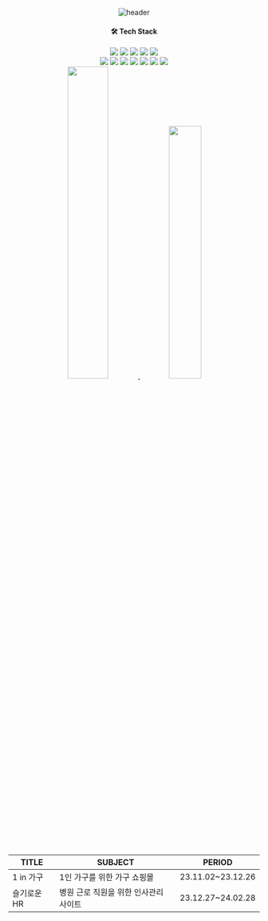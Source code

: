 <div align="center">

![header](https://capsule-render.vercel.app/api?type=waving&color=0:A5D8EA,100:A1B4FF)

#### 🛠️ Tech Stack
  
<img src="https://img.shields.io/badge/springboot-6DB33F?style=flat-square&logo=springboot&logoColor=white"/>
<img src="https://img.shields.io/badge/mysql-4479A1?style=flat-square&logo=mysql&logoColor=white"/>
<img src="https://img.shields.io/badge/HTML-E34F26?style=flat-square&logo=HTML5&logoColor=white"/>
<img src="https://img.shields.io/badge/CSS3-1572B6?style=flat-square&logo=CSS3&logoColor=white"/>
<img src="https://img.shields.io/badge/javascript-F7DF1E?style=flat-square&logo=javascript&logoColor=white"/>
<br>
<img src="https://img.shields.io/badge/jquery-0769AD?style=flat-square&logo=jquery&logoColor=white"/>
<img src="https://img.shields.io/badge/thymeleaf-005F0F?style=flat-square&logo=thymeleaf&logoColor=white"/>
<img src="https://img.shields.io/badge/npm-CB3837?style=flat-square&logo=npm&logoColor=white"/>
<img src="https://img.shields.io/badge/react-61DAFB?style=flat-square&logo=react&logoColor=white"/>
<img src="https://img.shields.io/badge/nodedotjs-339933?style=flat-square&logo=nodedotjs&logoColor=white"/>
<img src="https://img.shields.io/badge/GitHub-181717?style=flat-square&logo=GitHub&logoColor=white"/>
<img src="https://img.shields.io/badge/docker-2496ED?style=flat-square&logo=docker&logoColor=white"/>

<br>

<a href="https://github.com/anuraghazra/github-readme-stats">
    <img src="https://github-readme-stats.vercel.app/api?username=yeonji-0120&show_icons=true&theme=transparent&rank_icon=github" width=40% />
</a>    
<a href="https://github.com/anuraghazra/github-readme-stats">
  <img src="https://github-readme-stats.vercel.app/api/top-langs/?username=yeonji-0120&layout=compact&card" width=36% />
</a>

<br>

<table>
  <thead align="center">
    <tr>
      <th>TITLE</th>
      <th>SUBJECT</th>
      <th>PERIOD</th>
    </tr>
  </thead>
  <tbody>
    <tr>
      <td>1 in 가구</td> 
      <td>1인 가구를 위한 가구 쇼핑몰</td> 
      <td>23.11.02~23.12.26</td>
    </tr>  
    <tr>
      <td>슬기로운 HR</td>     
      <td>병원 근로 직원을 위한 인사관리 사이트</td> 
      <td>23.12.27~24.02.28</td> 
    </tr>
 </tbody>
</table>
</div>
